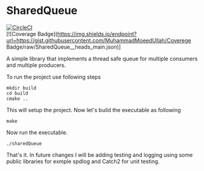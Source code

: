 
# SharedQueue
[![CircleCI](https://circleci.com/gh/RentMe2/SharedQueue.svg?style=svg)](https://github.com/RentMe2/SharedQueue)
<br />
[![Coverage Badge](https://img.shields.io/endpoint?url=https://gist.githubusercontent.com/MuhammadMoeedUllah/Coverege Badge/raw/SharedQueue__heads_main.json)]
<br />

A simple library that implements a thread safe queue for multiple consumers and multiple producers.  

To run the project use following steps
```
mkdir build
cd build
cmake ..
```

This will setup the project. Now let's build the executable as following
```
make 
```

Now run the executable. 
```
./sharedQueue
```

That's it. In future changes I will be adding testing and logging using some public libraries
for exmple spdlog and Catch2 for unit testing.



